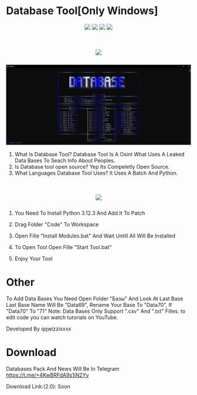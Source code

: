 # Database Tool[Only Windows]
<p align="center">
  <img src="https://img.shields.io/github/release/qqwizzixxxx/Database-DOX?label=Version&color=0000cd">
  <img src="https://img.shields.io/github/stars/qqwizzixxxx/Database-DOX?style=flat&label=Stars&color=0000cd">
  <img src="https://img.shields.io/github/repo-size/qqwizzixxxx/Database-DOX?label=Size&color=0000cd">
  <img src="https://img.shields.io/github/languages/top/qqwizzixxxx/Database-DOX?color=0000cd">

<h1 align="center">
    <img src="https://readme-typing-svg.herokuapp.com/?font=Overpass&weight=900&size=48&pause=1000&color=0000cd&center=true&vCenter=true&random=true&width=900&lines=Database+Tool%20+Interface" />
</h1>

  <p align="center">
    <img src="https://raw.githubusercontent.com/qqwizzixxxx/Database-DOX/main/Interface.png">
    
  1. What Is Database Tool?
  Database Tool Is A Osint  What Uses A Leaked Data Bases To Seach Info About Peoples.
2. Is Database tool open source?
   Yep Its Compeletly Open Source.
3. What Languages Database Tool Uses?
   It Uses A Batch And Python.

<h1 align="center">
    <img src="https://readme-typing-svg.herokuapp.com/?font=Overpass&weight=900&size=48&pause=1000&color=0000cd&center=true&vCenter=true&random=true&width=900&lines=How+To%20+Install?" />
</h1>

1. You Need To Install Python 3.12.3 And Add It To Patch
   
2. Drag Folder "Code" To Workspace

3. Open Fille "Install Modules.bat" And Wait Untill All Will Be Installed

4. To Open Tool Open Fille "Start Tool.bat"

5. Enjoy Your Tool

# Other

To Add Data Bases You Need Open Folder "Базы" And Look At Last Base Last Base Name Will Be "Data69", Rename Your Base To "Data70", If "Data70" To "71"
Note: Data Bases Only Support ".csv" And ".txt" Filles.
to edit code you can watch tutorials on YouTube.

Developed By qqwizzixxxx

# Download
Databases Pack And News Will Be In Telegram
https://t.me/+4KwBRFdA9s1iN2Yy

Download Link:(2.0):
Soon

